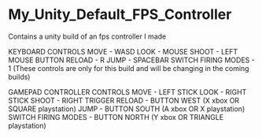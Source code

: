 # My_Unity_Default_FPS_Controller
Contains a unity build of an fps controller I made

KEYBOARD CONTROLS 
MOVE - WASD
LOOK - MOUSE
SHOOT - LEFT MOUSE BUTTON
RELOAD - R
JUMP - SPACEBAR
SWITCH FIRING MODES - 1
(These controls are only for this build and will be changing in the coming builds)

GAMEPAD CONTROLLER CONTROLS
MOVE - LEFT STICK
LOOK - RIGHT STICK
SHOOT - RIGHT TRIGGER
RELOAD - BUTTON WEST (X xbox OR SQUARE playstation)
JUMP - BUTTON SOUTH (A xbox OR X playstation)
SWITCH FIRING MODES - BUTTON NORTH (Y xbox OR TRIANGLE playstation)
